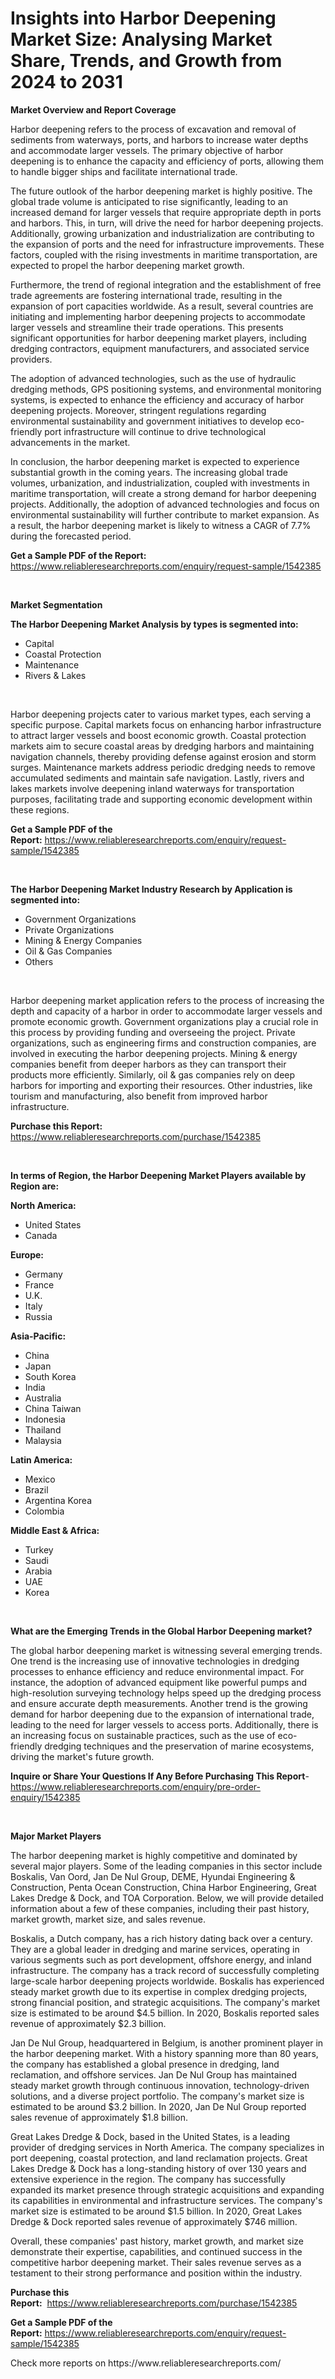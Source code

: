 <p><h1>Insights into Harbor Deepening Market Size: Analysing Market Share, Trends, and Growth from 2024 to 2031</h1></p><p><strong>Market Overview and Report Coverage</strong></p>
<p><p>Harbor deepening refers to the process of excavation and removal of sediments from waterways, ports, and harbors to increase water depths and accommodate larger vessels. The primary objective of harbor deepening is to enhance the capacity and efficiency of ports, allowing them to handle bigger ships and facilitate international trade.</p><p>The future outlook of the harbor deepening market is highly positive. The global trade volume is anticipated to rise significantly, leading to an increased demand for larger vessels that require appropriate depth in ports and harbors. This, in turn, will drive the need for harbor deepening projects. Additionally, growing urbanization and industrialization are contributing to the expansion of ports and the need for infrastructure improvements. These factors, coupled with the rising investments in maritime transportation, are expected to propel the harbor deepening market growth.</p><p>Furthermore, the trend of regional integration and the establishment of free trade agreements are fostering international trade, resulting in the expansion of port capacities worldwide. As a result, several countries are initiating and implementing harbor deepening projects to accommodate larger vessels and streamline their trade operations. This presents significant opportunities for harbor deepening market players, including dredging contractors, equipment manufacturers, and associated service providers.</p><p>The adoption of advanced technologies, such as the use of hydraulic dredging methods, GPS positioning systems, and environmental monitoring systems, is expected to enhance the efficiency and accuracy of harbor deepening projects. Moreover, stringent regulations regarding environmental sustainability and government initiatives to develop eco-friendly port infrastructure will continue to drive technological advancements in the market.</p><p>In conclusion, the harbor deepening market is expected to experience substantial growth in the coming years. The increasing global trade volumes, urbanization, and industrialization, coupled with investments in maritime transportation, will create a strong demand for harbor deepening projects. Additionally, the adoption of advanced technologies and focus on environmental sustainability will further contribute to market expansion. As a result, the harbor deepening market is likely to witness a CAGR of 7.7% during the forecasted period.</p></p>
<p><strong>Get a Sample PDF of the Report:</strong> <a href="https://www.reliableresearchreports.com/enquiry/request-sample/1542385">https://www.reliableresearchreports.com/enquiry/request-sample/1542385</a></p>
<p>&nbsp;</p>
<p><strong>Market Segmentation</strong></p>
<p><strong>The Harbor Deepening Market Analysis by types is segmented into:</strong></p>
<p><ul><li>Capital</li><li>Coastal Protection</li><li>Maintenance</li><li>Rivers & Lakes</li></ul></p>
<p>&nbsp;</p>
<p><p>Harbor deepening projects cater to various market types, each serving a specific purpose. Capital markets focus on enhancing harbor infrastructure to attract larger vessels and boost economic growth. Coastal protection markets aim to secure coastal areas by dredging harbors and maintaining navigation channels, thereby providing defense against erosion and storm surges. Maintenance markets address periodic dredging needs to remove accumulated sediments and maintain safe navigation. Lastly, rivers and lakes markets involve deepening inland waterways for transportation purposes, facilitating trade and supporting economic development within these regions.</p></p>
<p><strong>Get a Sample PDF of the Report:</strong>&nbsp;<a href="https://www.reliableresearchreports.com/enquiry/request-sample/1542385">https://www.reliableresearchreports.com/enquiry/request-sample/1542385</a></p>
<p>&nbsp;</p>
<p><strong>The Harbor Deepening Market Industry Research by Application is segmented into:</strong></p>
<p><ul><li>Government Organizations</li><li>Private Organizations</li><li>Mining & Energy Companies</li><li>Oil & Gas Companies</li><li>Others</li></ul></p>
<p>&nbsp;</p>
<p><p>Harbor deepening market application refers to the process of increasing the depth and capacity of a harbor in order to accommodate larger vessels and promote economic growth. Government organizations play a crucial role in this process by providing funding and overseeing the project. Private organizations, such as engineering firms and construction companies, are involved in executing the harbor deepening projects. Mining & energy companies benefit from deeper harbors as they can transport their products more efficiently. Similarly, oil & gas companies rely on deep harbors for importing and exporting their resources. Other industries, like tourism and manufacturing, also benefit from improved harbor infrastructure.</p></p>
<p><strong>Purchase this Report:</strong>&nbsp; <a href="https://www.reliableresearchreports.com/purchase/1542385">https://www.reliableresearchreports.com/purchase/1542385</a></p>
<p>&nbsp;</p>
<p><strong>In terms of Region, the Harbor Deepening Market Players available by Region are:</strong></p>
<p>
    <p> <strong> North America: </strong>
        <ul>
            <li>United States</li>
            <li>Canada</li>
        </ul>
        </p> 
    <p> <strong> Europe: </strong>
        <ul>
            <li>Germany</li>
            <li>France</li>
            <li>U.K.</li>
            <li>Italy</li>
            <li>Russia</li>
        </ul>
        </p> 
    <p> <strong> Asia-Pacific: </strong>
        <ul>
            <li>China</li>
            <li>Japan</li>
            <li>South Korea</li>
            <li>India</li>
            <li>Australia</li>
            <li>China Taiwan</li>
            <li>Indonesia</li>
            <li>Thailand</li>
            <li>Malaysia</li>
        </ul>
        </p> 
    <p> <strong> Latin America: </strong>
        <ul>
            <li>Mexico</li>
            <li>Brazil</li>
            <li>Argentina Korea</li>
            <li>Colombia</li>
        </ul>
        </p> 
    <p> <strong> Middle East & Africa: </strong>
        <ul>
            <li>Turkey</li>
            <li>Saudi</li>
            <li>Arabia</li>
            <li>UAE</li>
            <li>Korea</li>
        </ul>
    </p>
    </p>
<p>&nbsp;</p>
<p><strong>What are the Emerging Trends in the Global Harbor Deepening market?</strong></p>
<p><p>The global harbor deepening market is witnessing several emerging trends. One trend is the increasing use of innovative technologies in dredging processes to enhance efficiency and reduce environmental impact. For instance, the adoption of advanced equipment like powerful pumps and high-resolution surveying technology helps speed up the dredging process and ensure accurate depth measurements. Another trend is the growing demand for harbor deepening due to the expansion of international trade, leading to the need for larger vessels to access ports. Additionally, there is an increasing focus on sustainable practices, such as the use of eco-friendly dredging techniques and the preservation of marine ecosystems, driving the market's future growth.</p></p>
<p><strong>Inquire or Share Your Questions If Any Before Purchasing This Report</strong>- <a href="https://www.reliableresearchreports.com/enquiry/pre-order-enquiry/1542385">https://www.reliableresearchreports.com/enquiry/pre-order-enquiry/1542385</a></p>
<p>&nbsp;</p>
<p><strong>Major Market Players</strong></p>
<p><p>The harbor deepening market is highly competitive and dominated by several major players. Some of the leading companies in this sector include Boskalis, Van Oord, Jan De Nul Group, DEME, Hyundai Engineering & Construction, Penta Ocean Construction, China Harbor Engineering, Great Lakes Dredge & Dock, and TOA Corporation. Below, we will provide detailed information about a few of these companies, including their past history, market growth, market size, and sales revenue.</p><p>Boskalis, a Dutch company, has a rich history dating back over a century. They are a global leader in dredging and marine services, operating in various segments such as port development, offshore energy, and inland infrastructure. The company has a track record of successfully completing large-scale harbor deepening projects worldwide. Boskalis has experienced steady market growth due to its expertise in complex dredging projects, strong financial position, and strategic acquisitions. The company's market size is estimated to be around $4.5 billion. In 2020, Boskalis reported sales revenue of approximately $2.3 billion.</p><p>Jan De Nul Group, headquartered in Belgium, is another prominent player in the harbor deepening market. With a history spanning more than 80 years, the company has established a global presence in dredging, land reclamation, and offshore services. Jan De Nul Group has maintained steady market growth through continuous innovation, technology-driven solutions, and a diverse project portfolio. The company's market size is estimated to be around $3.2 billion. In 2020, Jan De Nul Group reported sales revenue of approximately $1.8 billion.</p><p>Great Lakes Dredge & Dock, based in the United States, is a leading provider of dredging services in North America. The company specializes in port deepening, coastal protection, and land reclamation projects. Great Lakes Dredge & Dock has a long-standing history of over 130 years and extensive experience in the region. The company has successfully expanded its market presence through strategic acquisitions and expanding its capabilities in environmental and infrastructure services. The company's market size is estimated to be around $1.5 billion. In 2020, Great Lakes Dredge & Dock reported sales revenue of approximately $746 million.</p><p>Overall, these companies' past history, market growth, and market size demonstrate their expertise, capabilities, and continued success in the competitive harbor deepening market. Their sales revenue serves as a testament to their strong performance and position within the industry.</p></p>
<p><strong>Purchase this Report:</strong>&nbsp;&nbsp;<a href="https://www.reliableresearchreports.com/purchase/1542385">https://www.reliableresearchreports.com/purchase/1542385</a></p>
<p></p>
<p><strong>Get a Sample PDF of the Report:</strong>&nbsp;<a href="https://www.reliableresearchreports.com/enquiry/request-sample/1542385">https://www.reliableresearchreports.com/enquiry/request-sample/1542385</a></p>
<p>Check more reports on https://www.reliableresearchreports.com/</p>